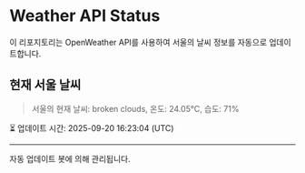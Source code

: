 
# Weather API Status

이 리포지토리는 OpenWeather API를 사용하여 서울의 날씨 정보를 자동으로 업데이트합니다.

## 현재 서울 날씨
> 서울의 현재 날씨: broken clouds, 온도: 24.05°C, 습도: 71%

⏳ 업데이트 시간: 2025-09-20 16:23:04 (UTC)

---
자동 업데이트 봇에 의해 관리됩니다.
